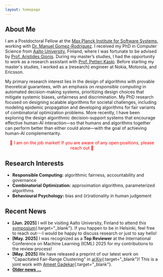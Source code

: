 ```yaml
---
layout: homepage
---
```


## About Me

I am a Postdoctoral Fellow at the [Max Planck Institute for Software Systems](https://www.mpi-sws.org/), working with [Dr. Manuel Gomez-Rodriguez](https://people.mpi-sws.org/~manuelgr/index.html). I received my PhD in Computer Science from [Aalto University](https://www.aalto.fi/en), Finland, where I was fortunate to be advised by [Prof. Aristides Gionis](https://www.kth.se/profile/argioni). During my master’s studies, I had the opportunity to work as a research assistant with [Prof. Petteri Kaski](https://users.ics.aalto.fi/pkaski/). Before starting my master's studies, I worked as a (research) engineer at Nokia, Motorola, and Ericsson.

My primary research interest lies in the design of algorithms with provable theoretical guarantees, with an emphasis on _responsible computing_ in automated decision-making systems, prioritizing design choices that mitigate systemic biases, unfairness and discrimination. My PhD research focused on designing scalable algorithms for societal challenges, including modeling epidemic propagation and developing algorithms for fair variants of combinatorial optimization problems. More recently, I have been exploring the design algorithmic decision-support systems that encourage effective human-AI interaction—so that humans and algorithms together can perform better than either could alone—with the goal of achieving human-AI complementarity.

<div style="color:red;text-align:center;">
🔔 I am on the job market! If you are aware of any open positions, please reach out 🔔
</div>

## Research Interests

- **Responsible Computing:** algorithmic fairness, accountability and governance
- **Combinatorial Optimization:** approximation algorithms, parameterized algorithms
- **Behavioural Psychology:** bias and (ir)rationality in human judgement


## Recent News

- **[Jun. 2025]** I will be visiting Aalto University, Finland to attend this [symposium](https://www.aalto.fi/en/events/professor-heikki-mannilas-65th-birthday-symposium){:target="_blank"}. If you happen to be in Helsinki, feel free to reach out---I would be happy to discuss research or just to say hello!
- **[May. 2025]** I was recognized as a **Top Reviewer** at the International Conference on Machine Learning (ICML) 2025 for my contributions to the review process!
- **[May. 2025]** We have released a preprint of our latest work on "Capacitated Fair-Range Clustering" in [arXiv](https://arxiv.org/abs/2505.15905){:target="_blank"}! This is a joint work with [Ameet Gadekar](https://www.amitgadekar.in/){:target="_blank"}.
- <strong>[Older news ...](/news/)</strong>
